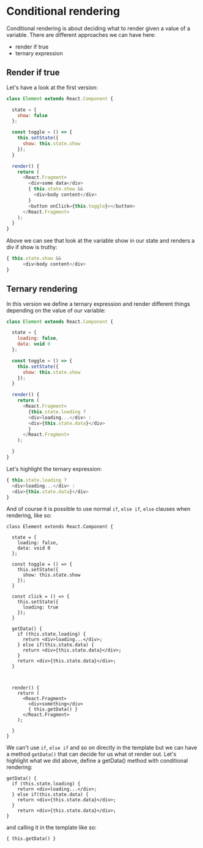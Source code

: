 # Conditional rendering

Conditional rendering is about deciding what to render given a value of a variable. There are different approaches we can have here:

* render if true
* ternary expression

## Render if true

Let's have a look at the first version:

```js
class Element extends React.Component {

  state = {
    show: false
  };

  const toggle = () => {
    this.setState({
      show: this.state.show
    });
  }

  render() {
    return (
      <React.Fragment>
        <div>some data</div>
        { this.state.show && 
          <div>body content</div>
        }
        <button onClick={this.toggle}></button>
      </React.Fragment>
    );
  }
}
```

Above we can see that look at the variable show in our state and renders a div if show is truthy:

```js
{ this.state.show && 
      <div>body content</div>
}
```

## Ternary rendering

In this version we define a ternary expression and render different things depending on the value of our variable:

```js
class Element extends React.Component {

  state = {
    loading: false,
    data: void 0
  };

  const toggle = () => {
    this.setState({
      show: this.state.show
    });
  }

  render() {
    return (
      <React.Fragment>
        {this.state.loading ? 
        <div>loading...</div> :
        <div>{this.state.data}</div>
        }
      </React.Fragment>
    );

  }
}
```

Let's highlight the ternary expression:

```js
{ this.state.loading ? 
  <div>loading...</div> :
  <div>{this.state.data}</div>
}
```

And of course it is possible to use normal `if`, `else if`, `else` clauses when rendering, like so:

```
class Element extends React.Component {

  state = {
    loading: false,
    data: void 0
  };

  const toggle = () => {
    this.setState({
      show: this.state.show
    });
  }
  
  const click = () => {
    this.setState({
      loading: true
    });
  }
  
  getData() {
    if (this.state.loading) {
      return <div>loading...</div>;
    } else if(this.state.data) {
      return <div>{this.state.data}</div>;
    }
    return <div>{this.state.data}</div>;
  }
  
 

  render() {
    return (
      <React.Fragment>
        <div>something</div>
        { this.getData() }
      </React.Fragment>
    );

  }
}
```

We can't use `if`, `else if` and so on directly in the template but we can have a method `getData()` that can decide for us what ot render out. Let's highlight what we did above, define a getData\(\) method with conditional rendering:

```
getData() {
  if (this.state.loading) {
    return <div>loading...</div>;
  } else if(this.state.data) {
    return <div>{this.state.data}</div>;
  }
    return <div>{this.state.data}</div>;
}
```

and calling it in the template like so:

```
{ this.getData() }
```



